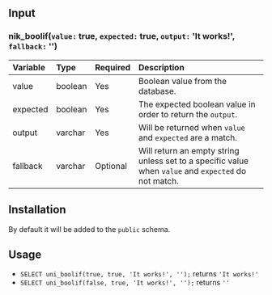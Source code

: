 ## Input

### nik_boolif(`value:` true, `expected:` true, `output:` 'It works!', `fallback:` '')

Variable | Type | Required | Description 
:------- | :--- | -------- | :----------
value | boolean |  Yes | Boolean value from the database.
expected | boolean | Yes | The expected boolean value in order to return the `output`.
output | varchar | Yes | Will be returned when `value` and `expected` are a match.
fallback | varchar | Optional | Will return an empty string unless set to a specific value when `value` and `expected` do not match.


## Installation

By default it will be added to the `public` schema.

## Usage

-  ```SELECT uni_boolif(true, true, 'It works!', '');``` returns `'It works!'`
-  ```SELECT uni_boolif(false, true, 'It works!', '');``` returns `''`

